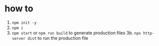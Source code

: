 # how to

1. `npm init -y`
2. `npm i`
3. `npm start` or `npm run build` to generate production files
   3b. `npx http-server dist` to run the production file
